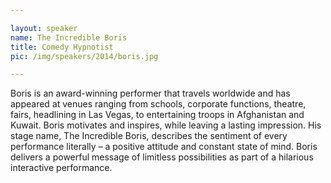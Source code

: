 ```yaml
---

layout: speaker
name: The Incredible Boris
title: Comedy Hypnotist
pic: /img/speakers/2014/boris.jpg

---
```


Boris is an award-winning performer that travels worldwide and has appeared at venues ranging from schools, corporate functions, theatre, fairs, headlining in Las Vegas, to entertaining troops in Afghanistan and Kuwait. Boris motivates and inspires, while leaving a lasting impression. His stage name, The Incredible Boris, describes the sentiment of every performance literally – a positive attitude and constant state of mind. Boris delivers a powerful message of limitless possibilities as part of a hilarious interactive performance.
